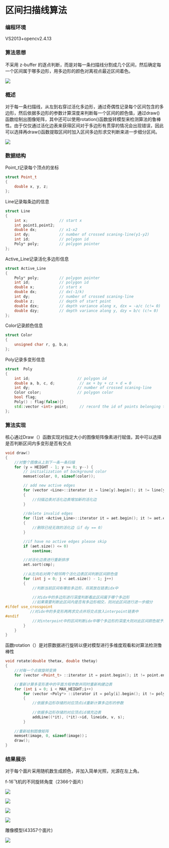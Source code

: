 # 区间扫描线算法

### 编程环境

VS2013+opencv2.4.13

### 算法思想

不采用 z-buffer 的逐点判断，而是对每一条扫描线分割成几个区间，然后确定每一个区间属于哪多边形，用多边形的颜色对离视点最近区间着色。

![](spans.png)



### 概述

对于每一条扫描线，从左到右穿过活化多边形，通过奇偶性记录每个区间包含的多边形，然后依据多边形的参数计算深度来判断每一个区间的颜色值，通过draw()函数绘制出图像矩阵，其中还可以使用rotation()函数旋转模型来检测算法的鲁棒性。由于仅仅通过活化边表来获得区间对于多边形有贯穿的情况会出现错误，因此可以选择再draw()函数提取区间时加入区间多边形求交判断来进一步细分区间。

![](span2.png)

### 数据结构

Point_t记录每个顶点的坐标

```C++
struct Point_t
{
	double x, y, z;
};
```

Line记录每条边的信息

```C++
struct Line
{
	int x;				// start x
	int point1,point2;
	double dx;			// x1-x2
	int dy;			    // number of crossed scaning-line(y1-y2)
	int id;			    // polygon id
	Poly* poly;			// polygon pointer
};
```

Active_Line记录活化多边形信息

```C++
struct Active_Line
{
	Poly* poly;			// polygon pointer
	int id;				// polygon id
	double x;			// start x
	double dx;			// dx(-1/k)
	int dy;				// number of crossed scaning-line
	double z;			// depth of start point
	double dzx;			// depth variance along x, dzx = -a/c (c!= 0)
	double dzy;			// depth variance along y, dzy = b/c (c!= 0)
};
```

Color记录颜色信息

```C++
struct Color
{
	unsigned char r, g, b,a;
};
```

Poly记录多变形信息

```C++
struct  Poly
{
	int id;						// polygon id
	double a, b, c, d;			 // ax + by + cz + d = 0
	int dy;						// number of crossed scaning-line
	Color color;				// polygon color
	bool flag;
	Poly() : flag(false){}
	std::vector <int> point;	 // record the id of points belonging to this polygon 
};
```

### 算法实现

核心通过Draw（）函数实现对指定大小的图像矩阵像素进行赋值，其中可以选择是否判断区间内多变形是否有交点

```C++
void draw()
{
  	//对整个图像从上到下一条一条扫描
	for (y = HEIGHT - 1; y >= 0; y--) {
		// initialization of background color
		memset(color, 0, sizeof(color));

		// add new active edges
		for (vector <Line>::iterator it = line[y].begin(); it != line[y].end();it++)
		{
			//扫描边表对活化边表增加新的活化边
		}
			
		//delete invalid edges
		for (list <Active_Line>::iterator it = aet.begin(); it != aet.end();)
		{
			//删除已经无效的活化边（if dy == 0）
		}

		//if have no active edges please skip
		if (aet.size() <= 0)
			continue;

      	//对活化边表进行重新排序
		aet.sort(cmp);
	
      	//从左向右对两个相邻两个活化边表区间判断区间颜色值
		for (int j = 0; j < aet.size() - 1; j++)
		{
          	//判断当前区间有哪些多边形，将其放在链表idx中
          
          	//对idx中的多边形进行深度判断看此区间属于哪个多边形
          	//如果需要判断此区间内是否有多边形相交，则对此区间进行进一步细分
#ifdef use_crosspoint
		   //对idx中的多变形两两求交点并将交点放入interpoint链表中
#endif
          	//对interpoint中的区间判断idx中哪个多边形的深度大则对此区间颜色赋予此多边形颜色
		}
	}
}
```

函数rotation（）是对原数据进行旋转以便对模型进行多维度观看和对算法检测鲁棒性

```C++
void rotate(double thetax, double thetay)
{
  	//对每一个点做旋转变换
	for (vector <Point_t> ::iterator it = point.begin(); it != point.end(); ++it)

  	//重新计算多变形表中的平面方程参数并同时重新构建边表
	for (int i = 0; i < MAX_HEIGHT;i++)
		for (vector <Poly*> ::iterator it = poly[i].begin(); it != poly[i].end(); ++it) 
		{	
          	//依据多边形存储的对应顶点id重新计算多边形的参数
          
			//依据多边形存储的对应顶点id填充边表
			addLine((*it), (*it)->id, lineidx, v, s);
		}
	
  	//重新绘制图像矩阵
	memset(image, 0, sizeof(image))；
	draw();
}
```

### 结果展示

对于每个面片采用随机数生成颜色，并加入简单光照，光源在左上角。

f-16飞机的不同旋转角度（2366个面片）

![](https://github.com/wb-finalking/section_scan_line/blob/master/f-16.PNG?raw=true)

![](https://github.com/wb-finalking/section_scan_line/blob/master/f-162.PNG?raw=true)

![](https://github.com/wb-finalking/section_scan_line/blob/master/f-163.PNG?raw=true)

![](https://github.com/wb-finalking/section_scan_line/blob/master/f-164.PNG?raw=true)







雕像模型(43357个面片)

![](https://github.com/wb-finalking/section_scan_line/blob/master/test.PNG?raw=true)
